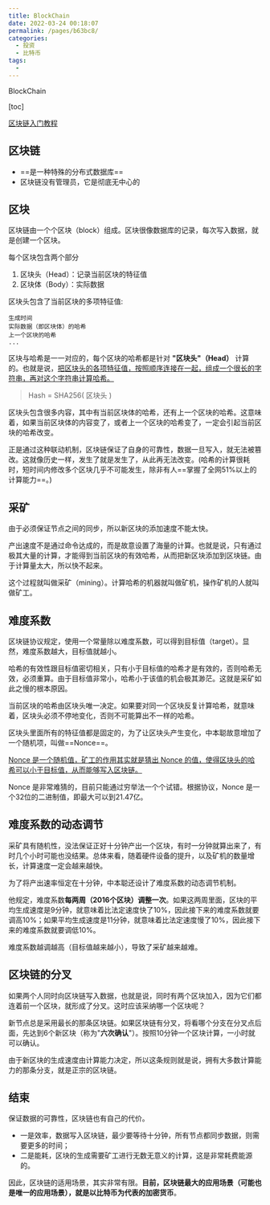 ```yaml
---
title: BlockChain
date: 2022-03-24 00:18:07
permalink: /pages/b63bc8/
categories:
  - 投资
  - 比特币
tags:
  - 
---
```

BlockChain

[toc]

[区块链入门教程](https://www.ruanyifeng.com/blog/2017/12/blockchain-tutorial.html)

## 区块链
- ==是一种特殊的分布式数据库==
- 区块链没有管理员，它是彻底无中心的
## 区块
区块链由一个个区块（block）组成。区块很像数据库的记录，每次写入数据，就是创建一个区块。

每个区块包含两个部分
1. 区块头（Head）：记录当前区块的特征值
2. 区块体（Body）：实际数据

区块头包含了当前区块的多项特征值:
```
生成时间
实际数据（即区块体）的哈希
上一个区块的哈希
...
```

区块与哈希是一一对应的，每个区块的哈希都是针对 **"区块头"（Head）** 计算的。也就是说，<u>把区块头的各项特征值，按照顺序连接在一起，组成一个很长的字符串，再对这个字符串计算哈希。</u>

> Hash = SHA256( 区块头 )

区块头包含很多内容，其中有当前区块体的哈希，还有上一个区块的哈希。这意味着，如果当前区块体的内容变了，或者上一个区块的哈希变了，一定会引起当前区块的哈希改变。

正是通过这种联动机制，区块链保证了自身的可靠性，数据一旦写入，就无法被篡改。这就像历史一样，发生了就是发生了，从此再无法改变。(哈希的计算很耗时，短时间内修改多个区块几乎不可能发生，除非有人==掌握了全网51%以上的计算能力==。)

## 采矿
由于必须保证节点之间的同步，所以新区块的添加速度不能太快。

产出速度不是通过命令达成的，而是故意设置了海量的计算。也就是说，只有通过极其大量的计算，才能得到当前区块的有效哈希，从而把新区块添加到区块链。由于计算量太大，所以快不起来。

这个过程就叫做采矿（mining）。计算哈希的机器就叫做矿机，操作矿机的人就叫做矿工。

## 难度系数
区块链协议规定，使用一个常量除以难度系数，可以得到目标值（target）。显然，难度系数越大，目标值就越小。

哈希的有效性跟目标值密切相关，只有小于目标值的哈希才是有效的，否则哈希无效，必须重算。由于目标值非常小，哈希小于该值的机会极其渺茫。这就是采矿如此之慢的根本原因。

当前区块的哈希由区块头唯一决定。如果要对同一个区块反复计算哈希，就意味着，区块头必须不停地变化，否则不可能算出不一样的哈希。

区块头里面所有的特征值都是固定的，为了让区块头产生变化，中本聪故意增加了一个随机项，叫做==Nonce==。

<u>Nonce 是一个随机值，矿工的作用其实就是猜出 Nonce 的值，使得区块头的哈希可以小于目标值，从而能够写入区块链。</u>

Nonce 是非常难猜的，目前只能通过穷举法一个个试错。根据协议，Nonce 是一个32位的二进制值，即最大可以到21.47亿。


## 难度系数的动态调节

采矿具有随机性，没法保证正好十分钟产出一个区块，有时一分钟就算出来了，有时几个小时可能也没结果。总体来看，随着硬件设备的提升，以及矿机的数量增长，计算速度一定会越来越快。

为了将产出速率恒定在十分钟，中本聪还设计了难度系数的动态调节机制。

他规定，难度系数**每两周（2016个区块）调整一次**。如果这两周里面，区块的平均生成速度是9分钟，就意味着比法定速度快了10%，因此接下来的难度系数就要调高10%；如果平均生成速度是11分钟，就意味着比法定速度慢了10%，因此接下来的难度系数就要调低10%。

难度系数越调越高（目标值越来越小），导致了采矿越来越难。

## 区块链的分叉

如果两个人同时向区块链写入数据，也就是说，同时有两个区块加入，因为它们都连着前一个区块，就形成了分叉。这时应该采纳哪一个区块呢？

新节点总是采用最长的那条区块链。如果区块链有分叉，将看哪个分支在分叉点后面，先达到6个新区块（称为"**六次确认**"）。按照10分钟一个区块计算，一小时就可以确认。

由于新区块的生成速度由计算能力决定，所以这条规则就是说，拥有大多数计算能力的那条分支，就是正宗的区块链。

## 结束
保证数据的可靠性，区块链也有自己的代价。
- 一是效率，数据写入区块链，最少要等待十分钟，所有节点都同步数据，则需要更多的时间；
- 二是能耗，区块的生成需要矿工进行无数无意义的计算，这是非常耗费能源的。

因此，区块链的适用场景，其实非常有限。**目前，区块链最大的应用场景（可能也是唯一的应用场景），就是以比特币为代表的加密货币**。